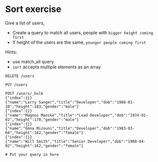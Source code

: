 # Sort exercise
Give a list of users,
* Create a query to match all users, people with `bigger height coming first`
* If height of the users are the same, `younger people coming first`

Hints:
* use match_all query
* `sort` accepts multiple elements as an array

```text
DELETE /users

PUT /users

POST /users/_bulk
{"index":{}}
{"name":"Larry Sanger","title":"Developer","dob":"1968-01-10","height":183,"gender":"male"}
{"index":{}}
{"name":"Magnus Manske","title":"Lead Developer","dob":"1974-01-02","height":170,"gender":"male"}
{"index":{}}
{"name":"Emna Mizouni","title":"Developer","dob":"1983-03-04","height":162,"gender":"female"}
{"index":{}}
{"name":"Will Smith","title":"Senior Developer","dob":"1988-04-02","height":162,"gender":"female"}

# Put your query in here


```
